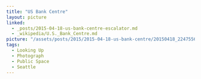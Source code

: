 ```yaml
---
title: "US Bank Centre"
layout: picture
linked:
  - _posts/2015-04-18-us-bank-centre-escalator.md
  - _wikipedia/U.S._Bank_Centre.md
picture: "/assets/posts/2015/2015-04-18-us-bank-centre/20150418_224755681_iOS.jpg"
tags:
  - Looking Up
  - Photograph
  - Public Space
  - Seattle
---
```

